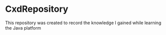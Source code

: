 # CxdRepository
This repository was created to record the knowledge I gained while learning the Java platform
